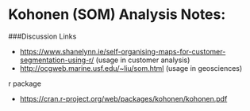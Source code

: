 Kohonen (SOM) Analysis Notes:
=============================

###Discussion Links
- https://www.shanelynn.ie/self-organising-maps-for-customer-segmentation-using-r/ (usage in customer analysis)
- http://ocgweb.marine.usf.edu/~liu/som.html (usage in geosciences)

r package

- https://cran.r-project.org/web/packages/kohonen/kohonen.pdf


